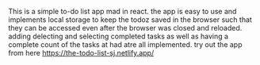 This is a simple to-do list app mad in react. the app is easy to use and implements local storage to keep the todoz saved in the browser such that they can be accessed even after the browser was closed and reloaded. adding delecting and selecting completed tasks as well as having a complete count of the tasks at had atre all implemented.
try out the app from here https://the-todo-list-sj.netlify.app/
